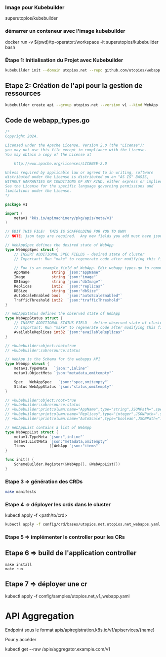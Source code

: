 ### Image pour Kubebuilder 
superutopios/kubebuilder

### démarrer un conteneur avec l'image kubebuilder 
docker run -v $(pwd)/tp-operator:/workspace -it superutopios/kubebuilder bash


### Étape 1: Initialisation du Projet avec Kubebuilder
```bash
kubebuilder init --domain utopios.net --repo github.com/utopios/webapp
```

## Etape 2: Création de l'api pour la gestion de ressources

```bash
kubebuilder create api --group utopios.net --version v1 --kind WebApp
```

## Code de webapp_types.go

```go
/*
Copyright 2024.

Licensed under the Apache License, Version 2.0 (the "License");
you may not use this file except in compliance with the License.
You may obtain a copy of the License at

    http://www.apache.org/licenses/LICENSE-2.0

Unless required by applicable law or agreed to in writing, software
distributed under the License is distributed on an "AS IS" BASIS,
WITHOUT WARRANTIES OR CONDITIONS OF ANY KIND, either express or implied.
See the License for the specific language governing permissions and
limitations under the License.
*/

package v1

import (
	metav1 "k8s.io/apimachinery/pkg/apis/meta/v1"
)

// EDIT THIS FILE!  THIS IS SCAFFOLDING FOR YOU TO OWN!
// NOTE: json tags are required.  Any new fields you add must have json tags for the fields to be serialized.

// WebAppSpec defines the desired state of WebApp
type WebAppSpec struct {
	// INSERT ADDITIONAL SPEC FIELDS - desired state of cluster
	// Important: Run "make" to regenerate code after modifying this file

	// Foo is an example field of WebApp. Edit webapp_types.go to remove/update
	AppName          string `json:"appName"`
	Image            string `json:"image"`
	DBImage          string `json:"dbImage"`
	Replicas         int32  `json:"replicas"`
	DBSize           string `json:"dbSize"`
	AutoScaleEnabled bool   `json:"autoScaleEnabled"`
	TrafficThreshold int32  `json:"trafficThreshold"`
}

// WebAppStatus defines the observed state of WebApp
type WebAppStatus struct {
	// INSERT ADDITIONAL STATUS FIELD - define observed state of cluster
	// Important: Run "make" to regenerate code after modifying this file
	AvailableReplicas int32 `json:"availableReplicas"`
}

// +kubebuilder:object:root=true
// +kubebuilder:subresource:status

// WebApp is the Schema for the webapps API
type WebApp struct {
	metav1.TypeMeta   `json:",inline"`
	metav1.ObjectMeta `json:"metadata,omitempty"`

	Spec   WebAppSpec   `json:"spec,omitempty"`
	Status WebAppStatus `json:"status,omitempty"`
}

// +kubebuilder:object:root=true
// +kubebuilder:subresource:status
// +kubebuilder:printcolumn:name="AppName",type="string",JSONPath=".spec.appName"
// +kubebuilder:printcolumn:name="Replicas",type="integer",JSONPath=".spec.replicas"
// +kubebuilder:printcolumn:name="AutoScale",type="boolean",JSONPath=".spec.autoScaleEnabled"

// WebAppList contains a list of WebApp
type WebAppList struct {
	metav1.TypeMeta `json:",inline"`
	metav1.ListMeta `json:"metadata,omitempty"`
	Items           []WebApp `json:"items"`
}

func init() {
	SchemeBuilder.Register(&WebApp{}, &WebAppList{})
}

```

### Etape 3 => génération des CRDs 

```bash
make manifests
```

### Etape 4 => déployer les crds dans le cluster
kubectl apply -f <path/to/crd>

```bash
kubectl apply -f config/crd/bases/utopios.net.utopios.net_webapps.yaml 
```

### Etape 5 => implémenter le controller pour les CRs

##  Etape 6 => build de l'application controller
```
make install
make run
```

## Etape 7 => déployer une cr
kubectl apply -f config/samples/utopios.net_v1_webapp.yaml



# API Aggregation

Endpoint sous le format 
apis/apiregistration.k8s.io/v1/apiservices/{name}

Pour y accéder 

kubectl get --raw /apis/aggregator.example.com/v1